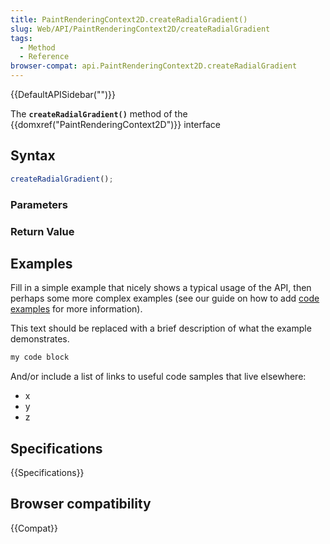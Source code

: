 ```yaml
---
title: PaintRenderingContext2D.createRadialGradient()
slug: Web/API/PaintRenderingContext2D/createRadialGradient
tags:
  - Method
  - Reference
browser-compat: api.PaintRenderingContext2D.createRadialGradient
---
```

{{DefaultAPISidebar("")}}

The **`createRadialGradient()`** method of the {{domxref("PaintRenderingContext2D")}} interface 

## Syntax

```js
createRadialGradient();
```

### Parameters



### Return Value



## Examples

Fill in a simple example that nicely shows a typical usage of the API, then perhaps some more complex examples (see our guide on how to add [code examples](/en-US/docs/MDN/Contribute/Structures/Code_examples) for more information).

This text should be replaced with a brief description of what the example demonstrates.

```js
my code block
```

And/or include a list of links to useful code samples that live elsewhere:

*   x
*   y
*   z

## Specifications

{{Specifications}}

## Browser compatibility

{{Compat}}

